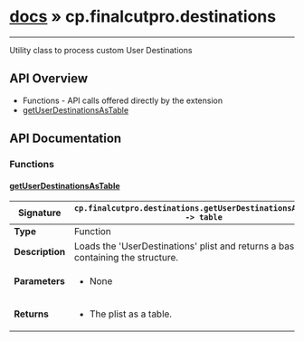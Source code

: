 # [docs](index.md) » cp.finalcutpro.destinations
---

Utility class to process custom User Destinations

## API Overview
* Functions - API calls offered directly by the extension
 * [getUserDestinationsAsTable](#getuserdestinationsastable)

## API Documentation

### Functions

#### [getUserDestinationsAsTable](#getuserdestinationsastable)
| <span style="text-align: left;">**Signature**</span> | <span style="text-align: left;">`cp.finalcutpro.destinations.getUserDestinationsAsTable() -> table` </span>                                                |
| -----------------------------------------------------|---------------------------------------------------------------------------------------------------------|
| **Type**                                             | Function                                                                                         |
| **Description**                                      | Loads the 'UserDestinations' plist and returns a basic table containing the structure.                                                                                         |
| **Parameters**                                       | <ul><li>None</li></ul> |
| **Returns**                                          | <ul><li>The plist as a table.</li></ul>          |

